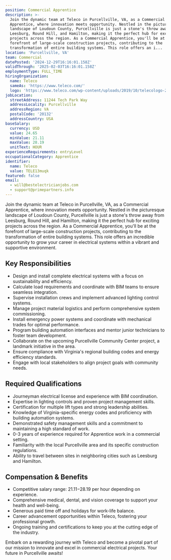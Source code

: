 ```yaml
---
position: Commercial Apprentice
description: >-
  Join the dynamic team at Teleco in Purcellville, VA, as a Commercial
  Apprentice, where innovation meets opportunity. Nestled in the picturesque
  landscape of Loudoun County, Purcellville is just a stone's throw away from
  Leesburg, Round Hill, and Hamilton, making it the perfect hub for exciting
  projects across the region. As a Commercial Apprentice, you'll be at the
  forefront of large-scale construction projects, contributing to the
  transformation of entire building systems. This role offers an i...
location: 'Purcellville, VA'
team: Commercial
datePosted: '2024-12-29T16:16:01.158Z'
validThrough: '2025-02-03T16:16:01.158Z'
employmentType: FULL_TIME
hiringOrganization:
  name: Teleco
  sameAs: 'https://www.teleco.com/'
  logo: 'https://www.teleco.com/wp-content/uploads/2019/10/telecologo-2023.png'
jobLocation:
  streetAddress: 11244 Tech Park Way
  addressLocality: Purcellville
  addressRegion: VA
  postalCode: '20132'
  addressCountry: USA
baseSalary:
  currency: USD
  value: 24.65
  minValue: 21.11
  maxValue: 28.19
  unitText: HOUR
experienceRequirements: entryLevel
occupationalCategory: Apprentice
identifier:
  name: Teleco
  value: TELE13muqk
featured: false
email:
  - will@bestelectricianjobs.com
  - support@primepartners.info
---
```




Join the dynamic team at Teleco in Purcellville, VA, as a Commercial Apprentice, where innovation meets opportunity. Nestled in the picturesque landscape of Loudoun County, Purcellville is just a stone's throw away from Leesburg, Round Hill, and Hamilton, making it the perfect hub for exciting projects across the region. As a Commercial Apprentice, you'll be at the forefront of large-scale construction projects, contributing to the transformation of entire building systems. This role offers an incredible opportunity to grow your career in electrical systems within a vibrant and supportive environment.

## Key Responsibilities
- Design and install complete electrical systems with a focus on sustainability and efficiency.
- Calculate load requirements and coordinate with BIM teams to ensure seamless integration.
- Supervise installation crews and implement advanced lighting control systems.
- Manage project material logistics and perform comprehensive system commissioning.
- Install emergency power systems and coordinate with mechanical trades for optimal performance.
- Program building automation interfaces and mentor junior technicians to foster team development.
- Collaborate on the upcoming Purcellville Community Center project, a landmark initiative in the area.
- Ensure compliance with Virginia's regional building codes and energy efficiency standards.
- Engage with local stakeholders to align project goals with community needs.

## Required Qualifications 
- Journeyman electrical license and experience with BIM coordination.
- Expertise in lighting controls and proven project management skills.
- Certification for multiple lift types and strong leadership abilities.
- Knowledge of Virginia-specific energy codes and proficiency with building automation systems.
- Demonstrated safety management skills and a commitment to maintaining a high standard of work.
- 0-3 years of experience required for Apprentice work in a commercial setting.
- Familiarity with the local Purcellville area and its specific construction regulations.
- Ability to travel between sites in neighboring cities such as Leesburg and Hamilton.

## Compensation & Benefits
- Competitive salary range: $21.11-$28.19 per hour depending on experience.
- Comprehensive medical, dental, and vision coverage to support your health and well-being.
- Generous paid time off and holidays for work-life balance.
- Career advancement opportunities within Teleco, fostering your professional growth.
- Ongoing training and certifications to keep you at the cutting edge of the industry.

Embark on a rewarding journey with Teleco and become a pivotal part of our mission to innovate and excel in commercial electrical projects. Your future in Purcellville awaits!
